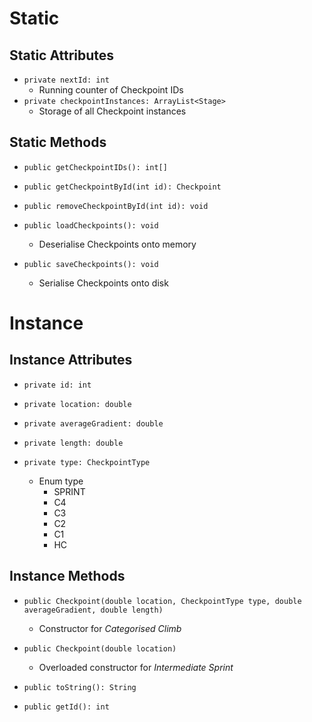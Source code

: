 # Static
## Static Attributes
- `private nextId: int`
	- Running counter of Checkpoint IDs
- `private checkpointInstances: ArrayList<Stage>`
	- Storage of all Checkpoint instances
## Static Methods
- `public getCheckpointIDs(): int[]`

- `public getCheckpointById(int id): Checkpoint`
- `public removeCheckpointById(int id): void`

- `public loadCheckpoints(): void`
	- Deserialise Checkpoints onto memory
- `public saveCheckpoints(): void`
	- Serialise Checkpoints onto disk
# Instance
## Instance Attributes
- `private id: int`

- `private location: double`
- `private averageGradient: double`
- `private length: double`
- `private type: CheckpointType`
	- Enum type
		- SPRINT
		- C4
		- C3
		- C2
		- C1
		- HC
## Instance Methods
- `public Checkpoint(double location, CheckpointType type, double averageGradient, double length)`
	- Constructor for *Categorised Climb*
- `public Checkpoint(double location)`
	- Overloaded constructor for *Intermediate Sprint*

- `public toString(): String`
- `public getId(): int`